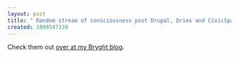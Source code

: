 ```yaml
---
layout: post
title: " Random stream of consciousness post Drupal, Dries and CivicSpace dinner thoughts"
created: 1099347339
---
```

<p>
Check them out <a href="http://www.bryght.com/node/view/126">over at my Bryght blog</a>.
</p>

